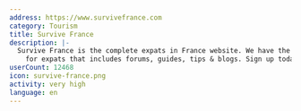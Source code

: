 ```yaml
---
address: https://www.survivefrance.com
category: Tourism
title: Survive France
description: |-
  Survive France is the complete expats in France website. We have the ultimate website
    for expats that includes forums, guides, tips & blogs. Sign up today!
userCount: 12468
icon: survive-france.png
activity: very high
language: en
---
```

